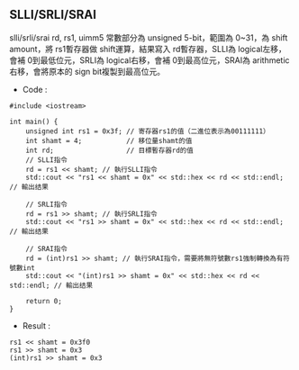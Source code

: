 ## SLLI/SRLI/SRAI
slli/srli/srai rd, rs1, uimm5 常數部分為 unsigned 5-bit，範圍為 0~31，為 shift amount，將 rs1暫存器做 shift運算，結果寫入 rd暫存器，SLLI為 logical左移，會補 0到最低位元，SRLI為 logical右移，會補 0到最高位元，SRAI為 arithmetic右移，會將原本的 sign bit複製到最高位元。

* Code :
```
#include <iostream>

int main() {
    unsigned int rs1 = 0x3f; // 寄存器rs1的值（二進位表示為00111111）
    int shamt = 4;           // 移位量shamt的值
    int rd;                  // 目標暫存器rd的值
    // SLLI指令
    rd = rs1 << shamt; // 執行SLLI指令
    std::cout << "rs1 << shamt = 0x" << std::hex << rd << std::endl; // 輸出结果

    // SRLI指令
    rd = rs1 >> shamt; // 執行SRLI指令
    std::cout << "rs1 >> shamt = 0x" << std::hex << rd << std::endl; // 輸出结果

    // SRAI指令
    rd = (int)rs1 >> shamt; // 執行SRAI指令，需要將無符號數rs1強制轉換為有符號數int
    std::cout << "(int)rs1 >> shamt = 0x" << std::hex << rd << std::endl; // 輸出结果

    return 0;
}
```


* Result :
```
rs1 << shamt = 0x3f0
rs1 >> shamt = 0x3
(int)rs1 >> shamt = 0x3
```
